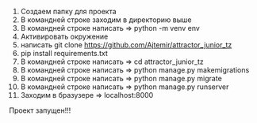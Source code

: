 1. Создаем папку для проекта
2. В командней строке заходим в директорию выше
3. В командней строке написать => python -m venv env
4. Активировать окружение
5. написать git clone https://github.com/Ajtemir/attractor_junior_tz
6. pip install requirements.txt
7. В командней строке написать => cd attractor_junior_tz
8. В командней строке написать => python manage.py makemigrations
9. В командней строке написать => python manage.py migrate
10. В командней строке написать => python manage.py runserver
11. Заходим в бразузере => localhost:8000

Проект запущен!!!
